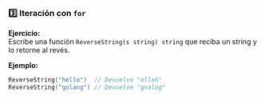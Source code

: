 ### **3️⃣ Iteración con `for`**
**Ejercicio:**  
Escribe una función `ReverseString(s string) string` que reciba un string y lo retorne al revés.  

**Ejemplo:**  
```go
ReverseString("hello")  // Devuelve "olleh"
ReverseString("golang") // Devuelve "gnalog"
```